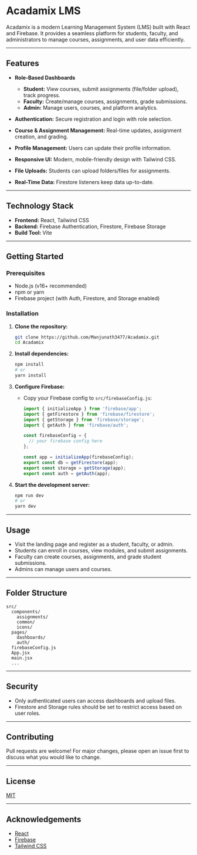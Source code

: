 # Acadamix LMS

Acadamix is a modern Learning Management System (LMS) built with React and Firebase. It provides a seamless platform for students, faculty, and administrators to manage courses, assignments, and user data efficiently.

---

## Features

- **Role-Based Dashboards**
  - **Student:** View courses, submit assignments (file/folder upload), track progress.
  - **Faculty:** Create/manage courses, assignments, grade submissions.
  - **Admin:** Manage users, courses, and platform analytics.

- **Authentication:** Secure registration and login with role selection.
- **Course & Assignment Management:** Real-time updates, assignment creation, and grading.
- **Profile Management:** Users can update their profile information.
- **Responsive UI:** Modern, mobile-friendly design with Tailwind CSS.
- **File Uploads:** Students can upload folders/files for assignments.
- **Real-Time Data:** Firestore listeners keep data up-to-date.

---

## Technology Stack

- **Frontend:** React, Tailwind CSS
- **Backend:** Firebase Authentication, Firestore, Firebase Storage
- **Build Tool:** Vite

---

## Getting Started

### Prerequisites

- Node.js (v16+ recommended)
- npm or yarn
- Firebase project (with Auth, Firestore, and Storage enabled)

### Installation

1. **Clone the repository:**
    ```bash
    git clone https://github.com/Manjunath3477/Acadamix.git
    cd Acadamix
    ```

2. **Install dependencies:**
    ```bash
    npm install
    # or
    yarn install
    ```

3. **Configure Firebase:**
    - Copy your Firebase config to `src/firebaseConfig.js`:
      ```js
      import { initializeApp } from 'firebase/app';
      import { getFirestore } from 'firebase/firestore';
      import { getStorage } from 'firebase/storage';
      import { getAuth } from 'firebase/auth';

      const firebaseConfig = {
        // your firebase config here
      };

      const app = initializeApp(firebaseConfig);
      export const db = getFirestore(app);
      export const storage = getStorage(app);
      export const auth = getAuth(app);
      ```

4. **Start the development server:**
    ```bash
    npm run dev
    # or
    yarn dev
    ```

---

## Usage

- Visit the landing page and register as a student, faculty, or admin.
- Students can enroll in courses, view modules, and submit assignments.
- Faculty can create courses, assignments, and grade student submissions.
- Admins can manage users and courses.

---

## Folder Structure

```
src/
  components/
    assignments/
    common/
    icons/
  pages/
    dashboards/
    auth/
  firebaseConfig.js
  App.jsx
  main.jsx
  ...
```

---

## Security

- Only authenticated users can access dashboards and upload files.
- Firestore and Storage rules should be set to restrict access based on user roles.

---

## Contributing

Pull requests are welcome! For major changes, please open an issue first to discuss what you would like to change.

---

## License

[MIT](LICENSE)

---

## Acknowledgements

- [React](https://react.dev/)
- [Firebase](https://firebase.google.com/)
- [Tailwind CSS](https://tailwindcss.com/)

